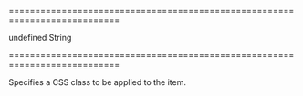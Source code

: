 ===========================================================================
<!--default-->undefined<!--/default-->
<!--type-->String<!--/type-->
===========================================================================

<!--shortDescription-->
Specifies a CSS class to be applied to the item.
<!--/shortDescription-->

<!--fullDescription-->

<!--/fullDescription-->
